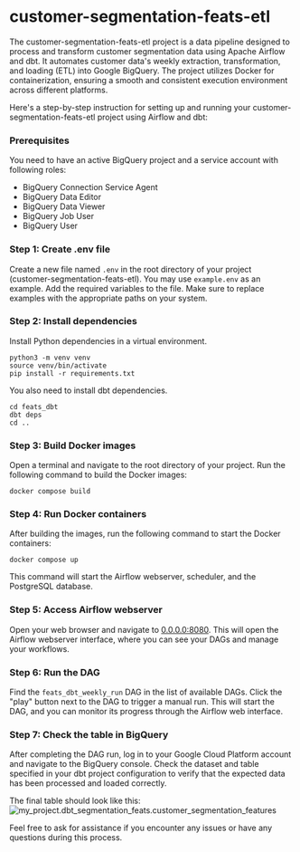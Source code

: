 # customer-segmentation-feats-etl
The customer-segmentation-feats-etl project is a data pipeline designed to process and transform customer segmentation data using Apache Airflow and dbt. 
It automates customer data's weekly extraction, transformation, and loading (ETL) into Google BigQuery. 
The project utilizes Docker for containerization, ensuring a smooth and consistent execution environment across different platforms.

Here's a step-by-step instruction for setting up and running your customer-segmentation-feats-etl project using Airflow and dbt:

### Prerequisites
You need to have an active BigQuery project and a service account with following roles:
- BigQuery Connection Service Agent
- BigQuery Data Editor
- BigQuery Data Viewer
- BigQuery Job User
- BigQuery User

### Step 1: Create .env file
Create a new file named `.env` in the root directory of your project (customer-segmentation-feats-etl). 
You may use `example.env` as an example.
Add the required variables to the file.
Make sure to replace examples with the appropriate paths on your system.

### Step 2: Install dependencies
Install Python dependencies in a virtual environment.
```
python3 -m venv venv
source venv/bin/activate
pip install -r requirements.txt
```
You also need to install dbt dependencies.
```
cd feats_dbt
dbt deps
cd ..
```

### Step 3: Build Docker images
Open a terminal and navigate to the root directory of your project. Run the following command to build the Docker images:
```
docker compose build
```

### Step 4: Run Docker containers
After building the images, run the following command to start the Docker containers:
```
docker compose up
```
This command will start the Airflow webserver, scheduler, and the PostgreSQL database.

### Step 5: Access Airflow webserver
Open your web browser and navigate to [0.0.0.0:8080](0.0.0.0:8080). 
This will open the Airflow webserver interface, where you can see your DAGs and manage your workflows.

### Step 6: Run the DAG
Find the `feats_dbt_weekly_run` DAG in the list of available DAGs. 
Click the "play" button next to the DAG to trigger a manual run. 
This will start the DAG, and you can monitor its progress through the Airflow web interface.

### Step 7: Check the table in BigQuery
After completing the DAG run, log in to your Google Cloud Platform account and navigate to the BigQuery console. 
Check the dataset and table specified in your dbt project configuration to verify that the expected data has been processed and loaded correctly.

The final table should look like this:
![my_project.dbt_segmentation_feats.customer_segmentation_features](https://user-images.githubusercontent.com/38642966/235524476-e14040c9-5111-42f3-bd5d-d08dc89600de.png)

Feel free to ask for assistance if you encounter any issues or have any questions during this process.